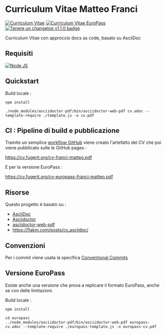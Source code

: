 # Curriculum Vitae Matteo Franci

[![Curriculum Vitae](https://img.shields.io/badge/Curriculum%20Vitae-LATEST-EE3020?labelColor=303030&style=flat&logo=adobe)](https://cv.fugerit.org/cv-franci-matteo.pdf)
[![Curriculum Vitae EuroPass](https://img.shields.io/badge/Curriculum%20Vitae%20EuroPass-LATEST-EE3020?labelColor=303030&style=flat&logo=adobe)](https://cv.fugerit.org/cv-europass-franci-matteo.pdf)
[![Tenere un changelog v1.1.0 badge](https://img.shields.io/badge/changelog-Tenere%20un%20Changelog%20v1.1.0-%23E05735)](CHANGELOG.md)

Curriculum Vitae con approccio docs as code, basato su AsciiDoc

## Requisiti

[![Node JS](https://img.shields.io/badge/Node%20JS-20+-1AC736?style=for-the-badge&logo=node.js&logoColor=white)](https://universe.fugerit.org/src/docs/versions/node.html)

## Quickstart

Build locale : 

```shell
npm install
```

```shell
./node_modules/asciidoctor-pdf/bin/asciidoctor-web-pdf cv.adoc --template-require ./template.js -o cv.pdf
```

## CI : Pipeline di build e pubblicazione

Tramite un semplice [workflow GitHub](.github/workflows/gh_pages.yml) viene creato l'artefatto del CV che poi viene pubblicato sulle le GitHub pages : 

<https://cv.fugerit.org/cv-franci-matteo.pdf>

E per la versione EuroPass : 

<https://cv.fugerit.org/cv-europass-franci-matteo.pdf>

## Risorse

Questo progetto è basato su  :

* [AsciiDoc](https://asciidoc.org/)
* [Asciidoctor](https://asciidoctor.org/)
* [asciidoctor-web-pdf](https://github.com/ggrossetie/asciidoctor-web-pdf)
* <https://flakm.com/posts/cv_asciidoc/>

## Convenzioni

Per i commit viene usata la specifica [Conventional Commits](https://www.conventionalcommits.org/)

## Versione EuroPass

Esiste anche una versione che prova a replicare il formato EuroPass, anche se con delle limitazioni.

Build locale :

```shell
npm install
```

```shell
cd europass
../node_modules/asciidoctor-pdf/bin/asciidoctor-web-pdf europass-cv.adoc --template-require ./europass-template.js -o europass-cv.pdf
```